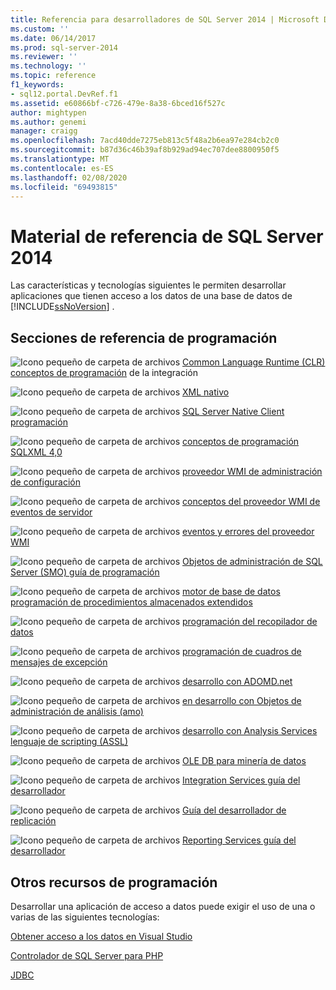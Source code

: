 ```yaml
---
title: Referencia para desarrolladores de SQL Server 2014 | Microsoft Docs
ms.custom: ''
ms.date: 06/14/2017
ms.prod: sql-server-2014
ms.reviewer: ''
ms.technology: ''
ms.topic: reference
f1_keywords:
- sql12.portal.DevRef.f1
ms.assetid: e60866bf-c726-479e-8a38-6bced16f527c
author: mightypen
ms.author: genemi
manager: craigg
ms.openlocfilehash: 7acd40dde7275eb813c5f48a2b6ea97e284cb2c0
ms.sourcegitcommit: b87d36c46b39af8b929ad94ec707dee8800950f5
ms.translationtype: MT
ms.contentlocale: es-ES
ms.lasthandoff: 02/08/2020
ms.locfileid: "69493815"
---
```

# <a name="developer-reference-for-sql-server-2014"></a>Material de referencia de SQL Server 2014

  Las características y tecnologías siguientes le permiten desarrollar aplicaciones que tienen acceso a los datos de una base de datos de [!INCLUDE[ssNoVersion](../includes/ssnoversion-md.md)] .  
  
## <a name="programming-reference-sections"></a>Secciones de referencia de programación  

 ![Icono pequeño de carpeta de archivos](../integration-services/media/filefolder-small.gif "Icono pequeño de carpeta de archivos") [Common Language Runtime &#40;CLR&#41; conceptos de programación](../relational-databases/clr-integration/common-language-runtime-clr-integration-programming-concepts.md) de la integración  
  
 ![Icono pequeño de carpeta de archivos](../integration-services/media/filefolder-small.gif "Icono pequeño de carpeta de archivos") [XML nativo](https://technet.microsoft.com/library/ms191274.aspx)  
  
 ![Icono pequeño de carpeta de archivos](../integration-services/media/filefolder-small.gif "Icono pequeño de carpeta de archivos") [SQL Server Native Client programación](../relational-databases/native-client/sql-server-native-client-programming.md)  
  
 ![Icono pequeño de carpeta de archivos](../integration-services/media/filefolder-small.gif "Icono pequeño de carpeta de archivos") [conceptos de programación SQLXML 4,0](../relational-databases/sqlxml/sqlxml-4-0-programming-concepts.md)  
  
 ![Icono pequeño de carpeta de archivos](../integration-services/media/filefolder-small.gif "Icono pequeño de carpeta de archivos") [proveedor WMI de administración de configuración](../relational-databases/wmi-provider-configuration/wmi-provider-for-configuration-management.md)  
  
 ![Icono pequeño de carpeta de archivos](../integration-services/media/filefolder-small.gif "Icono pequeño de carpeta de archivos") [conceptos del proveedor WMI de eventos de servidor](../relational-databases/wmi-provider-server-events/wmi-provider-for-server-events-concepts.md)  
  
 ![Icono pequeño de carpeta de archivos](../integration-services/media/filefolder-small.gif "Icono pequeño de carpeta de archivos") [eventos y errores del proveedor WMI](../relational-databases/native-client-ole-db-errors/errors.md)  
  
 ![Icono pequeño de carpeta de archivos](../integration-services/media/filefolder-small.gif "Icono pequeño de carpeta de archivos") [Objetos de administración de SQL Server &#40;SMO&#41; guía de programación](../relational-databases/server-management-objects-smo/sql-server-management-objects-smo-programming-guide.md)  
  
 ![Icono pequeño de carpeta de archivos](../integration-services/media/filefolder-small.gif "Icono pequeño de carpeta de archivos") [motor de base de datos programación de procedimientos almacenados extendidos](../relational-databases/database-engine-extended-stored-procedure-programming.md)  
  
 ![Icono pequeño de carpeta de archivos](../integration-services/media/filefolder-small.gif "Icono pequeño de carpeta de archivos") [programación del recopilador de datos](../database-engine/dev-guide/data-collector-programming.md)  
  
 ![Icono pequeño de carpeta de archivos](../integration-services/media/filefolder-small.gif "Icono pequeño de carpeta de archivos") [programación de cuadros de mensajes de excepción](../database-engine/dev-guide/exception-message-box-programming.md)  
  
 ![Icono pequeño de carpeta de archivos](../integration-services/media/filefolder-small.gif "Icono pequeño de carpeta de archivos") [desarrollo con ADOMD.net](https://docs.microsoft.com/bi-reference/adomd/developing-with-adomd-net)  
  
 ![Icono pequeño de carpeta de archivos](../integration-services/media/filefolder-small.gif "Icono pequeño de carpeta de archivos") [en desarrollo con Objetos de administración de análisis &#40;amo&#41;](https://docs.microsoft.com/bi-reference/amo/developing-with-analysis-management-objects-amo)  
  
 ![Icono pequeño de carpeta de archivos](../integration-services/media/filefolder-small.gif "Icono pequeño de carpeta de archivos") [desarrollo con Analysis Services lenguaje de scripting &#40;ASSL&#41;](https://docs.microsoft.com/analysis-services/multidimensional-models/scripting-language-assl/developing-with-analysis-services-scripting-language-assl)  
  
 ![Icono pequeño de carpeta de archivos](../integration-services/media/filefolder-small.gif "Icono pequeño de carpeta de archivos") [OLE DB para minería de datos](https://docs.microsoft.com/sql/analysis-services/dev-guide/ole-db-for-data-mining?view=sql-server-2014)  
  
 ![Icono pequeño de carpeta de archivos](../integration-services/media/filefolder-small.gif "Icono pequeño de carpeta de archivos") [Integration Services guía del desarrollador](../integration-services/integration-services-developer-documentation.md)  
  
 ![Icono pequeño de carpeta de archivos](../integration-services/media/filefolder-small.gif "Icono pequeño de carpeta de archivos") [Guía del desarrollador de replicación](../relational-databases/replication/concepts/replication-developer-documentation.md)  
  
 ![Icono pequeño de carpeta de archivos](../integration-services/media/filefolder-small.gif "Icono pequeño de carpeta de archivos") [Reporting Services guía del desarrollador](../reporting-services/reporting-services-features-and-tasks-ssrs.md)  
  
## <a name="other-programming-resources"></a>Otros recursos de programación  

 Desarrollar una aplicación de acceso a datos puede exigir el uso de una o varias de las siguientes tecnologías:  
  
 [Obtener acceso a los datos en Visual Studio](https://go.microsoft.com/fwlink/?LinkId=129902)  
  
 [Controlador de SQL Server para PHP](https://go.microsoft.com/fwlink/?LinkID=119889)  
  
 [JDBC](https://go.microsoft.com/fwlink/?LinkId=129903)  
  
  
